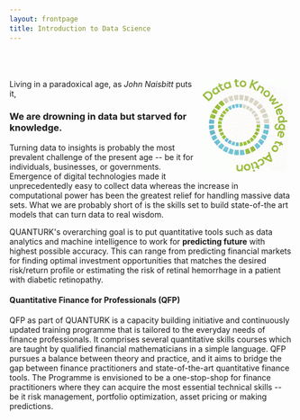 ```yaml
---
layout: frontpage
title: Introduction to Data Science
---
```


<br><br><br>
<img src="figures/data2action.gif" width="30%" alt="Site logo" align = "right" style="margin:0px 10px">
Living in a paradoxical age, as *John Naisbitt* puts it,
### We are drowning in data but starved for knowledge.

Turning data to insights is probably the most prevalent challenge of the present age -- be it for individuals, businesses, or governments. Emergence of digital technologies made it unprecedentedly easy to collect data whereas the increase in computational power has been the greatest relief for handling massive data sets. What we are probably short of is the skills set to build state-of-the art models that can turn data to real wisdom.

QUANTURK's overarching goal is to put quantitative tools such as data analytics and machine intelligence to work for **predicting future** with highest possible accuracy. This can range from predicting financial markets for finding optimal investment opportunities that matches the desired risk/return profile or estimating the risk of retinal hemorrhage in a patient with diabetic retinopathy. 

#### Quantitative Finance for Professionals (QFP)

QFP as part of QUANTURK is a capacity building initiative and continuously updated training programme that is tailored to the everyday needs of finance professionals. It comprises several quantitative skills courses which are taught by qualified financial mathematicians in a simple language. QFP pursues a balance between theory and practice, and it aims to bridge the gap between finance practitioners and state-of-the-art quantitative finance tools. The Programme is envisioned to be a one-stop-shop for finance practitioners where they can acquire the most essential technical skills -- be it risk management, portfolio optimization, asset pricing or making predictions.




